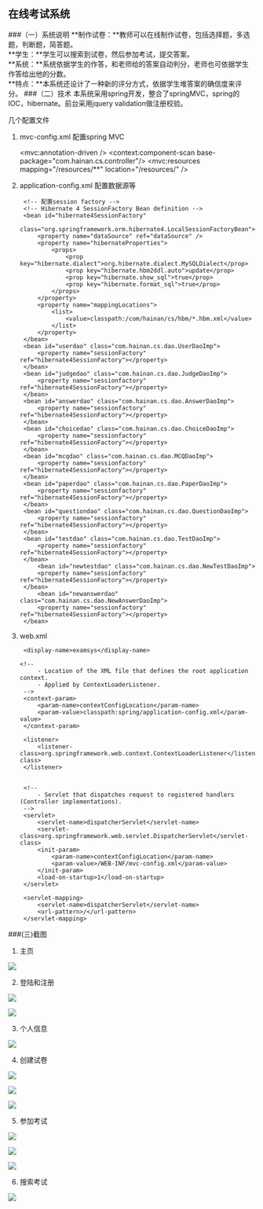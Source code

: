 ## 在线考试系统
###（一）系统说明
**制作试卷：**教师可以在线制作试卷，包括选择题，多选题，判断题，简答题。    
**学生：**学生可以搜索到试卷，然后参加考试，提交答案。    
**系统：**系统依据学生的作答，和老师给的答案自动判分，老师也可依据学生作答给出他的分数。    
**特点：**本系统还设计了一种新的评分方式，依据学生堆答案的确信度来评分。
###（二）技术
本系统采用spring开发，整合了springMVC，spring的IOC，hibernate。前台采用jquery validation做注册校验。

几个配置文件    
1. mvc-config.xml 配置spring MVC

	<?xml version="1.0" encoding="UTF-8"?>
	
	<beans xmlns="http://www.springframework.org/schema/beans" xmlns:xsi="http://www.w3.org/2001/XMLSchema-instance"
		xmlns:mvc="http://www.springframework.org/schema/mvc" xmlns:context="http://www.springframework.org/schema/context"
		xsi:schemaLocation="http://www.springframework.org/schema/mvc http://www.springframework.org/schema/mvc/spring-mvc.xsd
			http://www.springframework.org/schema/beans http://www.springframework.org/schema/beans/spring-beans.xsd
			http://www.springframework.org/schema/context http://www.springframework.org/schema/context/spring-context.xsd">
		<mvc:annotation-driven />
	    <!-- Uncomment and your base-package here: -->
	         <context:component-scan base-package="com.hainan.cs.controller"/> 
	    <!-- Handles HTTP GET requests for /resources/** by efficiently serving up static resources in the ${webappRoot}/resources directory -->
		<!-- 让springmvc放过存放静态资源的请求 -->
		<mvc:resources mapping="/resources/**" location="/resources/" />
		<bean class="org.springframework.web.servlet.view.InternalResourceViewResolver">
		        <!-- Example: a logical view name of 'showMessage' is mapped to '/WEB-INF/jsp/showMessage.jsp' -->
		        <property name="prefix" value="/WEB-INF/view/"/>
		        <property name="suffix" value=".jsp"/>
		</bean>
	
	</beans>

2. application-config.xml 配置数据源等

	<?xml version="1.0" encoding="UTF-8"?>
	
	<beans xmlns="http://www.springframework.org/schema/beans" xmlns:xsi="http://www.w3.org/2001/XMLSchema-instance"
		xmlns:context="http://www.springframework.org/schema/context"
		xsi:schemaLocation="http://www.springframework.org/schema/beans http://www.springframework.org/schema/beans/spring-beans.xsd
			http://www.springframework.org/schema/context http://www.springframework.org/schema/context/spring-context.xsd">
	    <!-- 配置数据源 -->
	    <bean id="dataSource" class="org.apache.commons.dbcp.BasicDataSource"
			destroy-method="close">
			<property name="driverClassName" value="com.mysql.jdbc.Driver" />
			<property name="url" value="jdbc:mysql://localhost:3306/examsys" />
			<property name="username" value="root" />
			<property name="password" value="root" />
		</bean>
	
		<!-- 配置session factory -->
		<!-- Hibernate 4 SessionFactory Bean definition -->
		<bean id="hibernate4SessionFactory"
			class="org.springframework.orm.hibernate4.LocalSessionFactoryBean">
			<property name="dataSource" ref="dataSource" />
			<property name="hibernateProperties">
				<props>
					<prop key="hibernate.dialect">org.hibernate.dialect.MySQLDialect</prop>
					<prop key="hibernate.hbm2ddl.auto">update</prop>
					<prop key="hibernate.show_sql">true</prop>
					<prop key="hibernate.format_sql">true</prop>
				</props>
			</property>
			<property name="mappingLocations">
				<list>
					<value>classpath:/com/hainan/cs/hbm/*.hbm.xml</value>
				</list>
			</property>
		</bean>
		<bean id="userdao" class="com.hainan.cs.dao.UserDaoImp">
			<property name="sessionFactory" ref="hibernate4SessionFactory"></property>
		</bean>
		<bean id="judgedao" class="com.hainan.cs.dao.JudgeDaoImp">
			<property name="sessionfactory" ref="hibernate4SessionFactory"></property>
		</bean>
		<bean id="answerdao" class="com.hainan.cs.dao.AnswerDaoImp">
			<property name="sessionfactory" ref="hibernate4SessionFactory"></property>
		</bean>
		<bean id="choicedao" class="com.hainan.cs.dao.ChoiceDaoImp">
			<property name="sessionfactory" ref="hibernate4SessionFactory"></property>
		</bean>
		<bean id="mcqdao" class="com.hainan.cs.dao.MCQDaoImp">
			<property name="sessionfactory" ref="hibernate4SessionFactory"></property>
		</bean>
		<bean id="paperdao" class="com.hainan.cs.dao.PaperDaoImp">
			<property name="sessionfactory" ref="hibernate4SessionFactory"></property>
		</bean>
		<bean id="questiondao" class="com.hainan.cs.dao.QuestionDaoImp">
			<property name="sessionfactory" ref="hibernate4SessionFactory"></property>
		</bean>
		<bean id="testdao" class="com.hainan.cs.dao.TestDaoImp">
			<property name="sessionfactory" ref="hibernate4SessionFactory"></property>
		</bean>
			<bean id="newtestdao" class="com.hainan.cs.dao.NewTestDaoImp">
			<property name="sessionfactory" ref="hibernate4SessionFactory"></property>
		</bean>
			<bean id="newanswerdao" class="com.hainan.cs.dao.NewAnswerDaoImp">
			<property name="sessionfactory" ref="hibernate4SessionFactory"></property>
		</bean>
	</beans>

3. web.xml

	<?xml version="1.0" encoding="ISO-8859-1"?>
	<web-app xmlns:xsi="http://www.w3.org/2001/XMLSchema-instance"
	         xmlns="http://java.sun.com/xml/ns/javaee"
	         xsi:schemaLocation="http://java.sun.com/xml/ns/javaee
	http://java.sun.com/xml/ns/javaee/web-app_2_5.xsd"
	         id="WebApp_ID" version="2.5">
	
	    <display-name>examsys</display-name>
	    
	   <!--
			- Location of the XML file that defines the root application context.
			- Applied by ContextLoaderListener.
		-->
	    <context-param>
	        <param-name>contextConfigLocation</param-name>
	        <param-value>classpath:spring/application-config.xml</param-value>
	    </context-param>
	
	    <listener>
	        <listener-class>org.springframework.web.context.ContextLoaderListener</listener-class>
	    </listener>
	    
	    
	    <!--
			- Servlet that dispatches request to registered handlers (Controller implementations).
		-->
	    <servlet>
	        <servlet-name>dispatcherServlet</servlet-name>
	        <servlet-class>org.springframework.web.servlet.DispatcherServlet</servlet-class>
	        <init-param>
	            <param-name>contextConfigLocation</param-name>
	            <param-value>/WEB-INF/mvc-config.xml</param-value>
	        </init-param>
	        <load-on-startup>1</load-on-startup>
	    </servlet>
	
	    <servlet-mapping>
	        <servlet-name>dispatcherServlet</servlet-name>
	        <url-pattern>/</url-pattern>
	    </servlet-mapping>
	
	</web-app>

###(三)截图

1. 主页

![](http://i.imgur.com/yxpEyRw.jpg)

2. 登陆和注册

![](http://i.imgur.com/wESKrQh.jpg)

![](http://i.imgur.com/kRybw6n.jpg)

3. 个人信息

![](http://i.imgur.com/r8bxUOH.jpg)

4. 创建试卷

![](http://i.imgur.com/TOOIESE.jpg)

![](http://i.imgur.com/rA5VPpW.jpg)

![](http://i.imgur.com/IN9olbt.jpg)

5. 参加考试

![](http://i.imgur.com/7vPSppu.jpg)

![](http://i.imgur.com/p6giLCl.jpg)

![](http://i.imgur.com/tzX4Hb9.jpg)

6. 搜索考试

![](http://i.imgur.com/sPulzwU.jpg)